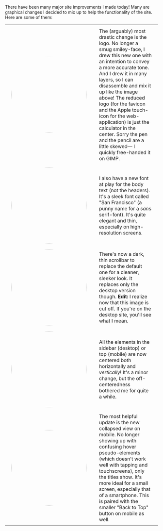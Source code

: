 <style>img.rounded{border-radius:100%;width:250px;max-width:100%}table#newUpdateTable td:nth-of-type(1){width:250px;max-width:50%}table#newUpdateTable td{padding:10px 20px}</style><p>There have been many major site improvements I made today! Many are graphical changes I decided to mix up to help the functionality of the site. Here are some of them:<table id="newUpdateTable"><tr><td><img class="rounded" src="images/posts/newlogo.png" /></td><td>The (arguably) most drastic change is the logo. No longer a smug smiley-face, I drew this new one with an intention to convey a more accurate tone. And I drew it in many layers, so I can disassemble and mix it up like the image above! The reduced logo (for the favicon and the Apple touch-icon for the web-application) is just the calculator in the center. Sorry the pen and the pencil are a little skewed&mdash; I quickly free-handed it on GIMP.</td></tr><tr><td><img class="rounded" src="images/posts/newfont.png" /></td><td>I also have a new font at play for the body text (not the headers). It's a sleek font called "San Francisco" (a punny name for a <em>san</em>s serif-font</em>). It's quite elegant and thin, especially on high-resolution screens.</td></tr><tr><td><img class="rounded" src="images/posts/newScrollbar.png" /></td><td>There's now a dark, thin scrollbar to replace the default one for a cleaner, sleeker look. It replaces only the desktop version though. <strong>Edit:</strong> I realize now that this image is cut off. If you're on the desktop site, you'll see what I mean.</td></tr><tr><td><img class="rounded" src="images/posts/centeredTop.png" /></td><td>All the elements in the sidebar (desktop) or top (mobile) are now centered both horizontally and <em>vertically</em>! It's a minor change, but the off-centeredness bothered me for quite a while.</td></tr><tr><td><img class="rounded" src="images/posts/newCollapsed.png" /></td><td>The most helpful update is the new collapsed view on mobile. No longer showing up with confusing hover pseudo-elements (which doesn't work well with tapping and touchscreens), only the titles show. It's more ideal for a small screen, especially that of a smartphone. This is paired with the smaller "Back to Top" button on mobile as well.</td></tr></table></p>